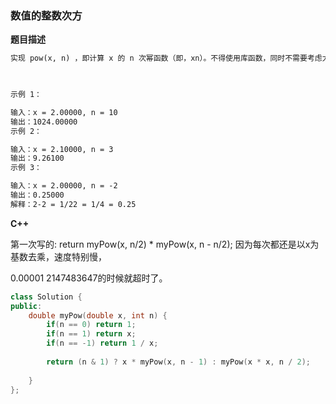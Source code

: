 <!-- Tag: 数组 -->

### 数值的整数次方

**题目描述**

```tex
实现 pow(x, n) ，即计算 x 的 n 次幂函数（即，xn）。不得使用库函数，同时不需要考虑大数问题。

 

示例 1：

输入：x = 2.00000, n = 10
输出：1024.00000
示例 2：

输入：x = 2.10000, n = 3
输出：9.26100
示例 3：

输入：x = 2.00000, n = -2
输出：0.25000
解释：2-2 = 1/22 = 1/4 = 0.25
```

**C++**

第一次写的: return myPow(x, n/2) * myPow(x, n - n/2); 因为每次都还是以x为基数去乘，速度特别慢，

0.00001 2147483647的时候就超时了。

```c++
class Solution {
public:
    double myPow(double x, int n) {
        if(n == 0) return 1;
        if(n == 1) return x;
        if(n == -1) return 1 / x;
        
        return (n & 1) ? x * myPow(x, n - 1) : myPow(x * x, n / 2);
      
    }
};
```

